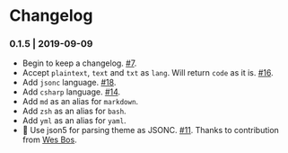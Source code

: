 # Changelog

### 0.1.5 | 2019-09-09

- Begin to keep a changelog. [#7](https://github.com/octref/shiki/issues/7).
- Accept `plaintext`, `text` and `txt` as `lang`. Will return `code` as it is. [#16](https://github.com/octref/shiki/issues/16).
- Add `jsonc` language. [#18](https://github.com/octref/shiki/issues/18).
- Add `csharp` language. [#14](https://github.com/octref/shiki/issues/14).
- Add `md` as an alias for `markdown`.
- Add `zsh` as an alias for `bash`.
- Add `yml` as an alias for `yaml`.
- 🙌 Use json5 for parsing theme as JSONC. [#11](https://github.com/octref/shiki/issues/11). Thanks to contribution from [Wes Bos](https://github.com/wesbos).